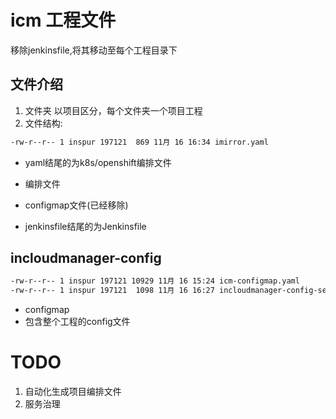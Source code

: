 # icm 工程文件
移除jenkinsfile,将其移动至每个工程目录下

## 文件介绍

1. 文件夹
以项目区分，每个文件夹一个项目工程
2. 文件结构:

```bash
-rw-r--r-- 1 inspur 197121  869 11月 16 16:34 imirror.yaml

```

- yaml结尾的为k8s/openshift编排文件

 - 编排文件  
 - configmap文件(已经移除)

- jenkinsfile结尾的为Jenkinsfile


## incloudmanager-config

```bash
-rw-r--r-- 1 inspur 197121 10929 11月 16 15:24 icm-configmap.yaml
-rw-r--r-- 1 inspur 197121  1098 11月 16 16:27 incloudmanager-config-service.yaml

```

- configmap
 - 包含整个工程的config文件

# TODO
1. 自动化生成项目编排文件
2. 服务治理
